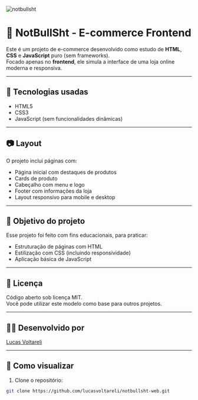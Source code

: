 ![notbullsht](https://github.com/user-attachments/assets/ea65a0b1-ee07-481a-ae38-158afd1cf3c9)

# 🛒 NotBullSht - E-commerce Frontend

Este é um projeto de e-commerce desenvolvido como estudo de **HTML**, **CSS** e **JavaScript** puro (sem frameworks).  
Focado apenas no **frontend**, ele simula a interface de uma loja online moderna e responsiva.

---

## 🎨 Tecnologias usadas

- HTML5
- CSS3
- JavaScript (sem funcionalidades dinâmicas)

---

## 📷 Layout

O projeto inclui páginas com:

- Página inicial com destaques de produtos
- Cards de produto
- Cabeçalho com menu e logo
- Footer com informações da loja
- Layout responsivo para mobile e desktop

---

## 🎯 Objetivo do projeto

Esse projeto foi feito com fins educacionais, para praticar:

- Estruturação de páginas com HTML
- Estilização com CSS (incluindo responsividade)
- Aplicação básica de JavaScript

---

## 📄 Licença

Código aberto sob licença MIT.  
Você pode utilizar este modelo como base para outros projetos.

---

## 👨‍💻 Desenvolvido por

[Lucas Voltareli](https://github.com/lucasvoltareli)

---

## 📁 Como visualizar

1. Clone o repositório:
```bash
git clone https://github.com/lucasvoltareli/notbullsht-web.git


